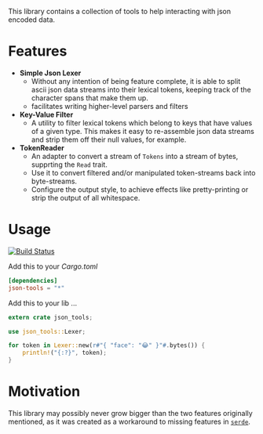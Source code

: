 This library contains a collection of tools to help interacting with json encoded data.

# Features

* **Simple Json Lexer**
   - Without any intention of being feature complete, it is able to split ascii json data streams
     into their lexical tokens, keeping track of the character spans that make them up.
   - facilitates writing higher-level parsers and filters
* **Key-Value Filter**
   - A utility to filter lexical tokens which belong to keys that have values of a given type.
     This makes it easy to re-assemble json data streams and strip them off their null values, for example.
* **TokenReader**
	- An adapter to convert a stream of `Tokens` into a stream of bytes, supprting the `Read` trait.
	- Use it to convert filtered and/or manipulated token-streams back into byte-streams.
	- Configure the output style, to achieve effects like pretty-printing or strip the output of all whitespace.

# Usage
[![Build Status](https://travis-ci.org/Byron/json-tools.svg?branch=master)](https://travis-ci.org/Byron/json-tools)

Add this to your *Cargo.toml*
```toml
[dependencies]
json-tools = "*"
```

Add this to your lib ...
```Rust
extern crate json_tools;

use json_tools::Lexer;

for token in Lexer::new(r#"{ "face": "😂" }"#.bytes()) {
	println!("{:?}", token);
}
```

# Motivation

This library may possibly never grow bigger than the two features originally mentioned, as it was created
as a workaround to missing features in [`serde`](https://github.com/serde-rs/serde).

